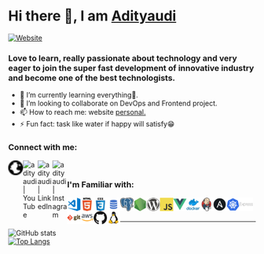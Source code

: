 # Hi there 👋, I am [Adityaudi](https://www.adityaudi.my.id/)

[![Website](https://img.shields.io/website?label=PERSONAL-WEB&style=for-the-badge&url=https%3A%2F%2Fcodestackr.com)][website]

### Love to learn, really passionate about technology and very eager to join the super fast development of innovative industry and become one of the best technologists. 

- 🌱 I’m currently learning everything🤣. 
- 👯 I’m looking to collaborate on DevOps and Frontend project. 
- 📫 How to reach me: website [personal.][website] 
- ⚡ Fun fact: task like water if happy will satisfy😁 

### Connect with me:

[<img align="left" alt="adityaudi.com" width="30px" src="https://raw.githubusercontent.com/iconic/open-iconic/master/svg/globe.svg" />][website]
[<img align="left" alt="adityaudi | YouTube" width="30px" src="https://cdn.jsdelivr.net/npm/simple-icons@v3/icons/youtube.svg" />][youtube]
[<img align="left" alt="adityaudi | LinkedIn" width="30px" src="https://cdn.jsdelivr.net/npm/simple-icons@v3/icons/linkedin.svg" />][linkedin]
[<img align="left" alt="adityaudi | Instagram" width="30px" src="https://cdn.jsdelivr.net/npm/simple-icons@v3/icons/instagram.svg" />][instagram]

<br />

### I'm Familiar with:

[<img align="left" alt="Visual Studio Code" width="27px" src="https://raw.githubusercontent.com/github/explore/80688e429a7d4ef2fca1e82350fe8e3517d3494d/topics/visual-studio-code/visual-studio-code.png" />][website]
[<img align="left" alt="HTML5" width="27px" src="https://raw.githubusercontent.com/github/explore/80688e429a7d4ef2fca1e82350fe8e3517d3494d/topics/html/html.png" />][website]
[<img align="left" alt="CSS3" width="27px" src="https://raw.githubusercontent.com/github/explore/80688e429a7d4ef2fca1e82350fe8e3517d3494d/topics/css/css.png" />][website]
[<img align="left" alt="sql" width="27px" src="https://raw.githubusercontent.com/github/explore/80688e429a7d4ef2fca1e82350fe8e3517d3494d/topics/sql/sql.png" />][website]
[<img align="left" alt="postgresql" width="27px" src="https://raw.githubusercontent.com/github/explore/80688e429a7d4ef2fca1e82350fe8e3517d3494d/topics/postgresql/postgresql.png" />][website]
[<img align="left" alt="nodejs" width="27px" src="https://raw.githubusercontent.com/github/explore/80688e429a7d4ef2fca1e82350fe8e3517d3494d/topics/nodejs/nodejs.png" />][website]
[<img align="left" alt="wordpress" width="27px" src="https://raw.githubusercontent.com/github/explore/80688e429a7d4ef2fca1e82350fe8e3517d3494d/topics/wordpress/wordpress.png" />][website]
[<img align="left" alt="JavaScript" width="27px" src="https://raw.githubusercontent.com/github/explore/80688e429a7d4ef2fca1e82350fe8e3517d3494d/topics/javascript/javascript.png" />][website]
[<img align="left" alt="vue" width="27px" src="https://raw.githubusercontent.com/github/explore/80688e429a7d4ef2fca1e82350fe8e3517d3494d/topics/vue/vue.png" />][website]
[<img align="left" alt="docker" width="27px" src="https://raw.githubusercontent.com/github/explore/80688e429a7d4ef2fca1e82350fe8e3517d3494d/topics/docker/docker.png" />][website]
[<img align="left" alt="kubernetes" width="27px" src="https://raw.githubusercontent.com/github/explore/361e2821e2dea67711cde99c9c40ed357061cf27/topics/jenkins/jenkins.png" />][website]
[<img align="left" alt="ansible" width="27px" src="https://raw.githubusercontent.com/github/explore/80688e429a7d4ef2fca1e82350fe8e3517d3494d/topics/ansible/ansible.png" />][website]
[<img align="left" alt="linux" width="27px" src="https://raw.githubusercontent.com/github/explore/80688e429a7d4ef2fca1e82350fe8e3517d3494d/topics/kubernetes/kubernetes.png" />][website]
[<img align="left" alt="express" width="27px" src="https://raw.githubusercontent.com/github/explore/80688e429a7d4ef2fca1e82350fe8e3517d3494d/topics/express/express.png" />][website]
[<img align="left" alt="git" width="27px" src="https://raw.githubusercontent.com/github/explore/80688e429a7d4ef2fca1e82350fe8e3517d3494d/topics/git/git.png" />][website]
[<img align="left" alt="aws" width="27px" src="https://raw.githubusercontent.com/github/explore/80688e429a7d4ef2fca1e82350fe8e3517d3494d/topics/aws/aws.png" />][website]
[<img align="left" alt="github" width="27px" src="https://raw.githubusercontent.com/github/explore/361e2821e2dea67711cde99c9c40ed357061cf27/topics/github/github.png" />][website]
[<img align="left" alt="linux" width="27px" src="https://raw.githubusercontent.com/github/explore/80688e429a7d4ef2fca1e82350fe8e3517d3494d/topics/linux/linux.png" />][website]

<br />
<br />

---

![GitHub stats](https://github-readme-stats.vercel.app/api?username=Adityaudi&show_icons=true&count_private=true) 
<br />
[![Top Langs](https://github-readme-stats.vercel.app/api/top-langs/?username=adehikmatfr&layout=compact)](https://github.com/anuraghazra/github-readme-stats)
<br/>

<!-- Details -->
[website]: https://adityaudi.my.id
[youtube]: https://www.youtube.com/channel/UCtuDpmTk3Rx8KL295ytDs_g/
[instagram]: https://www.instagram.com/adityaudi_/
[linkedin]: https://www.linkedin.com/in/adityaudi
